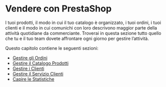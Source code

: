 # Vendere con PrestaShop

I tuoi prodotti, il modo in cui il tuo catalogo è organizzato, i tuoi ordini, i tuoi clienti e il modo in cui comunichi con loro descrivono maggior parte della attività quotidiane da commerciante. Troverai in questa sezione tutto quello che tu e il tuo team dovete affrontare ogni giorno per gestire l’attività.

Questo capitolo contiene le seguenti sezioni:

* [Gestire gli Ordini](gestire-gli-ordini/)
* [Gestire il Catalogo Prodotti](gestire-il-catalogo-prodotti/)
* [Gestire i Clienti](gestire-i-clienti/)
* [Gestire il Servizio Clienti](gestire-il-servizio-clienti/)
* [Capire le Statistiche](capire-le-statistiche.md)

